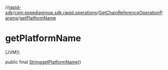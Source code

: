 //[rapid-sdk](../../../index.md)/[com.expediagroup.sdk.rapid.operations](../index.md)/[GetChainReferenceOperationParams](index.md)/[getPlatformName](get-platform-name.md)

# getPlatformName

[JVM]\

public final [String](https://docs.oracle.com/javase/8/docs/api/java/lang/String.html)[getPlatformName](get-platform-name.md)()
